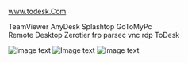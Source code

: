 www.todesk.Com

TeamViewer AnyDesk Splashtop GoToMyPc <br />
Remote Desktop  Zerotier frp parsec vnc rdp ToDesk

![Image text](https://raw.githubusercontent.com/ji4ozhu/ToDesk/main/todesk.png)
![Image text](https://raw.githubusercontent.com/ji4ozhu/ToDesk/main/lite.png)
![Image text](https://raw.githubusercontent.com/ji4ozhu/ToDesk/main/tdlite.png)
